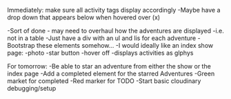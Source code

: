 Immediately: make sure all activity tags display accordingly
  -Maybe have a drop down that appears below when hovered over (x)

  -Sort of done - may need to overhaul how the adventures are displayed
    -i.e. not in a table
    -Just have a div with an ul and lis for each adventure
    -Bootstrap these elements somehow...
    -I would ideally like an index show page:
        -photo
        -star button
        -hover off
            -displays activities as glphys

For tomorrow:
  -Be able to star an adventure from either the show or the index page
  -Add a completed element for the starred Adventures
    -Green market for completed
    -Red marker for TODO
  -Start basic cloudinary debugging/setup
